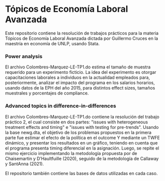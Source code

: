# Tópicos de Economía Laboral Avanzada 

Este repositorio contiene la resolución de trabajos prácticos para la materia Tópicos de Economía Laboral Avanzada dictada por Guillermo Cruces en la maestría en economía de UNLP, usando Stata.

### Power analysis
El archivo Colombres-Marquez-LE-TP1.do estima el tamaño de muestra requerido para un experimento ficticio. La idea del experimento es otorgar capacitaciones laborales a individuos en la actualidad empleados para, posteriormente, analizar el impacto del programa en los salarios horarios, usando datos de la EPH del año 2015, para distintos effect sizes, tamaños muestrales y porcentajes de compliance.


### Advanced topics in difference-in-differences
El archivo Colombres-Marquez-LE-TP1.do contiene la resolución del trabajo práctico 2, el cual consiste en dos partes: "issues with heterogeneous treatment effects and timing" e "issues with testing for pre-trends". Usando la base newg.dta, el objetivo de los problemas propuestos en la primera parte fue estimar el efecto de la política en el outcome Y mediante un TWFE dinámico, y presentar los resultados en un gráfico, teniendo en cuenta que el programa presenta timing diferencial en la asignación. Luego, se repite el mismo ejercicio implementando la metodología propuesta por de Chaisemartin y D’Haultfuille (2020), seguido de la metodología de Callaway y SantAnna (2021).

El repositorio también contiene las bases de datos utilizadas en cada caso.
